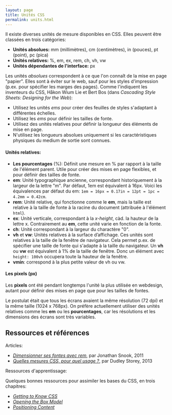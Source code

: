 ```yaml
---
layout: page
title: Unités CSS
permalink: units.html
---
```


Il existe diverses unités de mesure disponibles en CSS. Elles peuvent être classées en trois catégories:

- **Unités absolues:** mm (millimètres), cm (centimètres), in (pouces), pt (point), pc (pica)
- **Unités relatives:** %, em, ex, rem, ch, vh, vw
- **Unités dépendantes de l'interface:** px

Les unités *absolues* correspondent à ce que l'on connaît de la mise en page "papier". Elles sont à éviter sur le web, sauf pour les styles d’impression (p.ex. pour spécifier les marges des pages). Comme l'indiquent les inventeurs du CSS, Håkon Wium Lie et Bert Bos (dans *Cascading Style Sheets: Designing for the Web*): 

- Utilisez les unités *ems* pour créer des feuilles de styles s'adaptant à différentes échelles.
- Utilisez les *ems* pour définir les tailles de fonte.
- Utilisez des unités relatives pour définir la longueur des éléments de mise en page.
- N'utilisez les longueurs absolues uniquement si les caractéristiques physiques du medium de sortie sont connues.

#### Unités relatives:

- **Les pourcentages** (%): Définit une mesure en % par rapport à la taille de l'élément parent. Utile pour créer des mises en page flexibles, et pour définir des tailles de fonte.
- **em**: Unité typographique ancienne, correspondant historiquement à la largeur de la lettre "m". Par défaut, 1em est équivalent à 16px. Voici les équivalences par défaut du em: `1em = 16px = 0.17in = 12pt = 1pc = 4.2mm = 0.42cm`.
- **rem**: Unité relative, qui fonctionne comme le **em**, mais la taille est relative à la taille de fonte à la racine du document (attribuée à l'élément `html`).
- **ex**: Unité verticale, correspondant à la *x-height*, càd. la hauteur de la lettre x. Contrairement au **em**, cette unité varie en fonction de la fonte. 
- **ch**: Unité correspondant à la largeur du charactère "0". 
- **vh** et **vw**: Unités relatives à la surface d’affichage. Ces unités sont relatives à la taille de la fenêtre de navigateur. Cela permet p.ex. de spécifier une taille de fonte qui s'adapte à la taille du navigateur. Un **vh** ou **vw** est équivalent à 1% de la taille de fenêtre. Donc un élément avec `height: 100vh` occupera toute la hauteur de la fenêtre.
- **vmin**: correspond à la plus petite valeur de vh ou vw.

#### Les pixels (px)

Les **pixels** ont été pendant longtemps l'unité la plus utilisée en webdesign, autant pour définir des mises en page que pour les tailles de fontes. 

Le postulat était que tous les écrans avaient la même résolution (72 dpi) et la même taille (1024 x 768px). On préfère actuellement utiliser des unités relatives comme les **em** ou les **pourcentages**, car les résolutions et les dimensions des écrans sont très variables.

## Ressources et références

Articles:

- *[Dimensionner ses fontes avec rem](http://www.pompage.net/traduction/dimensionner-ses-fontes-avec-rem)*, par Jonathan Snook, 2011
- *[Quelles mesures CSS, pour quel usage ?](http://www.pompage.net/traduction/css-unites-et-usages)*, par Dudley Storey, 2013

Ressources d'apprentissage:

Quelques bonnes ressources pour assimiler les bases du CSS, en trois chapitres:

- *[Getting to Know CSS](http://learn.shayhowe.com/html-css/getting-to-know-css/)*
- *[Opening the Box Model](http://learn.shayhowe.com/html-css/opening-the-box-model/)*
- *[Positioning Content](http://learn.shayhowe.com/html-css/positioning-content/)*


